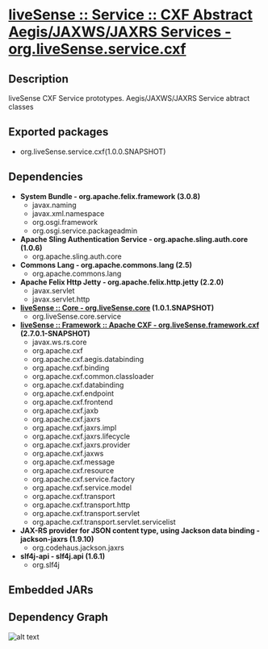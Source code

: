 # [liveSense :: Service :: CXF Abstract Aegis/JAXWS/JAXRS Services - org.liveSense.service.cxf](http://github.com/liveSense/org.liveSense.service.cxf)

## Description
liveSense CXF Service prototypes. Aegis/JAXWS/JAXRS Service abtract classes

## Exported packages
* org.liveSense.service.cxf(1.0.0.SNAPSHOT)

## Dependencies
* __System Bundle - org.apache.felix.framework (3.0.8)__
	* javax.naming
	* javax.xml.namespace
	* org.osgi.framework
	* org.osgi.service.packageadmin
* __Apache Sling Authentication Service - org.apache.sling.auth.core (1.0.6)__
	* org.apache.sling.auth.core
* __Commons Lang - org.apache.commons.lang (2.5)__
	* org.apache.commons.lang
* __Apache Felix Http Jetty - org.apache.felix.http.jetty (2.2.0)__
	* javax.servlet
	* javax.servlet.http
* __[liveSense :: Core - org.liveSense.core](http://github.com/liveSense/org.liveSense.core) (1.0.1.SNAPSHOT)__
	* org.liveSense.core.service
* __[liveSense :: Framework :: Apache CXF - org.liveSense.framework.cxf](http://github.com/liveSense/org.liveSense.framework.cxf) (2.7.0.1-SNAPSHOT)__
	* javax.ws.rs.core
	* org.apache.cxf
	* org.apache.cxf.aegis.databinding
	* org.apache.cxf.binding
	* org.apache.cxf.common.classloader
	* org.apache.cxf.databinding
	* org.apache.cxf.endpoint
	* org.apache.cxf.frontend
	* org.apache.cxf.jaxb
	* org.apache.cxf.jaxrs
	* org.apache.cxf.jaxrs.impl
	* org.apache.cxf.jaxrs.lifecycle
	* org.apache.cxf.jaxrs.provider
	* org.apache.cxf.jaxws
	* org.apache.cxf.message
	* org.apache.cxf.resource
	* org.apache.cxf.service.factory
	* org.apache.cxf.service.model
	* org.apache.cxf.transport
	* org.apache.cxf.transport.http
	* org.apache.cxf.transport.servlet
	* org.apache.cxf.transport.servlet.servicelist
* __JAX-RS provider for JSON content type, using Jackson data binding - jackson-jaxrs (1.9.10)__
	* org.codehaus.jackson.jaxrs
* __slf4j-api - slf4j.api (1.6.1)__
	* org.slf4j

## Embedded JARs

## Dependency Graph
![alt text](http://raw.github.com.everydayimmirror.in/liveSense/org.liveSense.service.cxf/master/diagram.svg "")